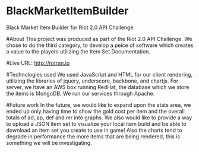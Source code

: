 # BlackMarketItemBuilder
Black Market Item Builder for Riot 2.0 API Challenge

#About
This project was produced as part of the Riot 2.0 API Challenge. We chose to do the third category, to develop a peice of software which creates a value to the players utilizing the Item Set Documentation.

#Live URL:
http://rotran.io

#Technologies used
We used JavaScript and HTML for our client rendering, utilizing the libraries of jquery, underscore, backbone, and chartjs. For server, we have an AWS box running RedHat, the database which we store the items is MongoDB. We run our services through Apache.

#Future work
In the future, we would like to expand upon the stats area, we ended up only having time to show the gold cost per item and the overall totals of ad, ap, def and mr into graphs. We also would like to provide a way to upload a JSON item set to visualize your local item build and be able to download an item set you create to use in game! Also the charts tend to degrade in performance the more items that are being rendered, this is something we will be investigating.